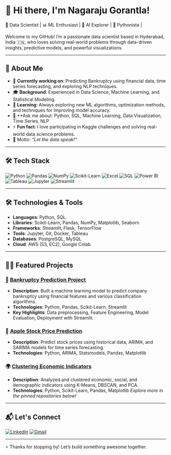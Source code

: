 # 👋 Hi there, I'm Nagaraju Gorantla!

🚀 Data Scientist | 📊 ML Enthusiast | 🧠 AI Explorer | 🐍 Pythonista | 

Welcome to my GitHub! I’m a passionate data scientist based in Hyderabad, India 🇮🇳, who loves solving real-world problems through data-driven insights, predictive models, and powerful visualizations.

---

## 💼 About Me

- 🔭 **Currently working on**: Predicting Bankruptcy using financial data, time series forecasting, and exploring NLP techniques.
- 🎓 **Background**: Experienced in Data Science, Machine Learning, and Statistical Modeling.
- 🌱 **Learning**: Always exploring new ML algorithms, optimization methods, and techniques for improving model accuracy.
- 💬 **Ask me about: Python, SQL, Machine Learning, Data Visualization, Time Series, NLP
- ⚡ **Fun fact**: I love participating in Kaggle challenges and solving real-world data science problems.
-  🧠 Motto: *“Let the data speak!”*
---

## 🛠️ Tech Stack

![Python](https://img.shields.io/badge/-Python-333?style=flat&logo=python)
![Pandas](https://img.shields.io/badge/-Pandas-150458?style=flat&logo=pandas)
![NumPy](https://img.shields.io/badge/-NumPy-013243?style=flat&logo=numpy)
![Scikit-Learn](https://img.shields.io/badge/-Scikit--Learn-F7931E?style=flat&logo=scikit-learn)
![Excel](https://img.shields.io/badge/Microsoft_Excel-217346?style=flat&logo=microsoft-excel&logoColor=white)
![SQL](https://img.shields.io/badge/-SQL-4479A1?style=flat&logo=postgresql)
![Power BI](https://img.shields.io/badge/PowerBI-F2C811?style=flat&logo=powerbi&logoColor=black)
![Tableau](https://img.shields.io/badge/-Tableau-E97627?style=flat&logo=tableau)
![Jupyter](https://img.shields.io/badge/-Jupyter-F37626?style=flat&logo=jupyter)
![Streamlit](https://img.shields.io/badge/-Streamlit-FF4B4B?style=flat&logo=streamlit)


---

## 🛠️ Technologies & Tools

- **Languages**: Python, SQL
- **Libraries**: Scikit-Learn, Pandas, NumPy, Matplotlib, Seaborn
- **Frameworks**: Streamlit, Flask, TensorFlow
- **Tools**: Jupyter, Git, Docker, Tableau
- **Databases**: PostgreSQL, MySQL
- **Cloud**: AWS (S3, EC2), Google Colab

---

## 🧑‍💻 Featured Projects

### 🚀 **[Bankruptcy Prediction Project](https://github.com/NagarajuGorantla/Bankruptcy_Prevention_Project)**
- **Description**: Built a machine learning model to predict company bankruptcy using financial features and various classification algorithms.
- **Technologies**: Python, Pandas, Scikit-Learn, Streamlit
- **Key Highlights**: Data preprocessing, Feature Engineering, Model Evaluation, Deployment with Streamlit.

### 🧠 **[Apple Stock Price Prediction](https://github.com/NagarajuGorantla/Apple_Stock_Price_Prediction)**
- **Description**: Predict stock prices using historical data, ARIMA, and SARIMA models for time series forecasting.
- **Technologies**: Python, ARIMA, Statsmodels, Pandas, Matplotlib

### 🌍 **[Clustering Economic Indicators](https://github.com/NagarajuGorantla/Economic_Indicators_Clustering)**
- **Description**: Analyzed and clustered economic, social, and demographic indicators using K-Means, DBSCAN, and PCA.
- **Technologies**: Python, Scikit-Learn, Pandas, Matplotlib
*Explore more in the pinned repositories below!*
---

## 📬 Let's Connect

[![LinkedIn](https://img.shields.io/badge/-LinkedIn-0077B5?style=flat&logo=linkedin)](https://www.linkedin.com/in/nagaraju-gorantla-57ab0a245/)
[![Gmail](https://img.shields.io/badge/-Gmail-D14836?style=flat&logo=gmail&logoColor=white)](mailto:nagarajugorantla972@gmail.com)

---

⭐️ Thanks for stopping by! Let’s build something awesome together.



